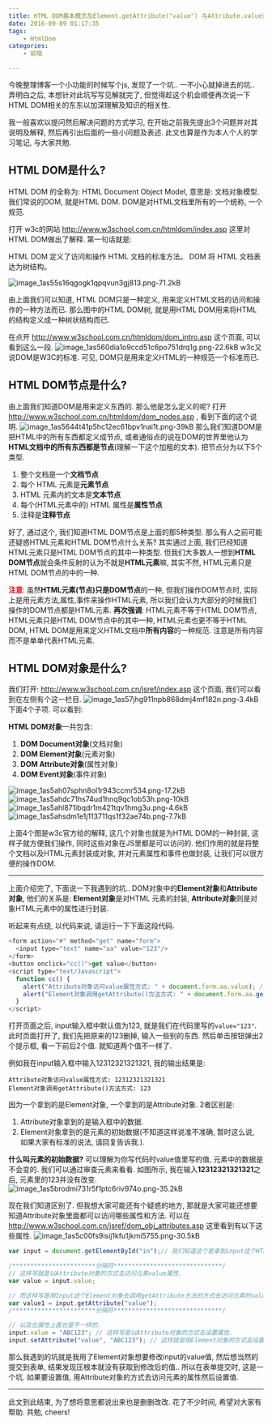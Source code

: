 ```yaml
---
title: HTML DOM基本概念及Element.getAttribute("value") 与Attribute.value差异
date: 2016-09-09 01:17:35
tags:
	- HtmlDom
categories:
	- 前端

---
```



今晚整理博客一个小功能的时候写个js, 发现了一个坑.. 一不小心就掉进去的坑..
弄明白之后, 本想针对此坑写写见解就完了, 但觉得趁这个机会顺便再次说一下HTML DOM相关的东东以加深理解及知识的相关性.

我一般喜欢以提问然后解决问题的方式学习, 在开始之前我先提出3个问题并对其说明及解释, 然后再引出后面的一些小问题及表述.
此文也算是作为本人个人的学习笔记, 与大家共勉.

<!-- more -->


## HTML DOM是什么?
HTML DOM 的全称为: HTML Document Object Model, 意思是: 文档对象模型. 我们常说的DOM, 就是HTML DOM. DOM是对HTML文档里所有的一个统称, 一个规范.

打开 w3c的网站 http://www.w3school.com.cn/htmldom/index.asp
这里对HTML DOM做出了解释.
第一句话就是: 
> 
HTML DOM 定义了访问和操作 HTML 文档的标准方法。
DOM 将 HTML 文档表达为树结构。

![image_1as55s16qgogk1qpqvun3gj813.png-71.2kB](http://p9i3bjj2h.bkt.clouddn.com/2018-05-29-173817.png)

由上面我们可以知道, HTML DOM只是一种定义, 用来定义HTML文档的访问和操作的一种方法而已.
那么图中的HTML DOM树, 就是用HTML DOM用来将HTML的结构定义成一种树状结构而已.

在点开 http://www.w3school.com.cn/htmldom/dom_intro.asp 这个页面, 可以看到这么一段.
![image_1as560dia1o9ccd51c6po751drq1g.png-22.6kB](http://p9i3bjj2h.bkt.clouddn.com/2018-05-29-173818.png)
w3c又说DOM是W3C的标准. 可见, DOM只是用来定义HTML的一种规范一个标准而已.


## HTML DOM节点是什么?
由上面我们知道DOM是用来定义东西的.
那么他是怎么定义的呢?
打开 http://www.w3school.com.cn/htmldom/dom_nodes.asp , 看到下面的这个说明.
![image_1as5644t41p5hc12ec61bpv1nai1t.png-39kB](http://p9i3bjj2h.bkt.clouddn.com/2018-05-29-173820.png)
那么我们知道DOM是把HTML中的所有东西都定义成节点, 或者通俗点的说在DOM的世界里他认为**HTML文档中的所有东西都是节点**(理解一下这个加粗的文本).
把节点分为以下5个类型.
1. 整个文档是一个**文档节点**
2. 每个 HTML 元素是**元素节点**
3. HTML 元素内的文本是**文本节点**
4. 每个(HTML元素中的) HTML 属性是**属性节点**
5. 注释是**注释节点**

好了, 通过这个, 我们知道HTML DOM节点是上面的那5种类型.
那么有人之前可能还疑惑HTML元素和HTML DOM节点什么关系? 其实通过上面, 我们已经知道HTML元素只是HTML DOM节点的其中一种类型.
但我们大多数人一想到**HTML DOM节点**就会条件反射的认为不就是**HTML元素**嘛, 其实不然, HTML元素只是HTML DOM节点的中的一种.

<font color="red">**注意**:</font> 虽然**HTML元素(节点)**只是**DOM节点**的一种, 但我们操作DOM节点时, 实际上是用元素方法,属性,事件来操作HTML元素, 所以我们会认为大部分的时候我们操作的DOM节点都是HTML元素.
**再次强调**: HTML元素不等于HTML DOM节点, HTML元素只是HTML DOM节点中的其中一种, HTML元素也更不等于HTML DOM, HTML DOM是用来定义HTML文档中**所有内容**的一种规范. 注意是所有内容而不是单单代表HTML元素.


## HTML DOM对象是什么?

我们打开: http://www.w3school.com.cn/jsref/index.asp
这个页面, 我们可以看到在左侧有个这一栏目.
![image_1as57jhg911npb868dmj4mf182n.png-3.4kB](http://p9i3bjj2h.bkt.clouddn.com/2018-05-29-173821.png)
下面4个子项. 可以看到: 

**HTML DOM对象**一共包含:
1. **DOM Document对象**(文档对象)
2. **DOM Element对象**(元素对象)
3. **DOM Attribute对象**(属性对象)
4. **DOM Event对象**(事件对象)

![image_1as5ah07sphn8ol1r943ccmr534.png-17.2kB](http://p9i3bjj2h.bkt.clouddn.com/2018-05-29-173822.png)
![image_1as5ahdc71hs74ud1hnq9qc1ob53h.png-10kB](http://p9i3bjj2h.bkt.clouddn.com/2018-05-29-173823.png)
![image_1as5ahl871ibqdr1m421tqv1hmg3u.png-4.6kB](http://p9i3bjj2h.bkt.clouddn.com/2018-05-29-173824.png)
![image_1as5ahsdm1e1j113711qs1f32ae74b.png-7.7kB](http://p9i3bjj2h.bkt.clouddn.com/2018-05-29-173825.png)

上面4个图是w3c官方给的解释, 这几个对象也就是为HTML DOM的一种封装, 这样子就方便我们操作, 同时这些对象在JS里都是可以访问的.
他们作用的就是将整个文档以及HTML元素封装成对象, 并对元素属性和事件也做封装, 让我们可以很方便的操作DOM.

-----------


上面介绍完了, 下面说一下我遇到的坑..
DOM对象中的**Element对象**和**Attribute对象**, 他们的关系是: **Element对象**是对HTML 元素的封装, **Attribute对象**则是对象HTML元素中的属性进行封装.

听起来有点绕, 以代码来说, 请运行一下下面这段代码. 
```Javascript
<form action="#" method="get" name="form">
  <input type="text" name="aa" value="123"/>
</form>
<button onclick="cc()">get value</button>
<script type="text/Javascript">
  function cc() {
    alert("Attribute对象访问value属性方式: " + document.form.aa.value); // 这个会弹出你输入的值.
    alert("Element对象调用getAttribute()方法方式: " + document.form.aa.getAttribute("value")); // 而这个每次都弹出123, 就是通过代码写的value=123
  }
</script> 
```
打开页面之后, input输入框中默认值为123, 就是我们在代码里写的`value="123"`.
此时页面打开了, 我们先把原来的123删掉, 输入一些别的东西.
然后单击按钮弹出2个提示框, 看一下前后2个值. 就知道两个值不一样了.

例如我在input输入框中输入12312321321321, 我的输出结果是: 

```
Attribute对象访问value属性方式: 12312321321321
Element对象调用getAttribute()方法方式: 123
```

因为一个拿到的是Element对象, 一个拿到的是Attribute对象.
2者区别是: 
1. Attribute对象拿到的是输入框中的数据.
2. Element对象拿到的是元素的初始数据(不知道这样说准不准确, 暂时这么说, 如果大家有标准的说法, 请回复告诉我.).

**什么叫元素的初始数据?**
可以理解为你写代码时value值里写的值, 元素中的数据是不会变的. 
我们可以通过审查元素来看看.
如图所示, 我在输入**12312321321321**之后, 元素里的123并没有改变.
![image_1as5brodmi731r5f1ptc6riv974o.png-35.2kB](http://p9i3bjj2h.bkt.clouddn.com/2018-05-29-173826.png)

现在我们知道区别了. 但我想大家可能还有个疑惑的地方, 那就是大家可能还想要知道Attribute对象里面都可以访问哪些属性和方法.
可以在 http://www.w3school.com.cn/jsref/dom_obj_attributes.asp 这里看到有以下这些属性.
![image_1as5c00fs9isij1kfu1jkmi5755.png-30.5kB](http://p9i3bjj2h.bkt.clouddn.com/2018-05-29-173829.png)

```Javascript
var input = document.getElementById("in");// 我们知道这个是拿到input这个HTML元素对象.

/***********************分隔符******************************/
// 这样写就是以Attribute对象的方式去访问元素value属性.
var value = input.value; 

// 而这样写是用Input这个Element对象去调用getAttribute方法的方式去访问元素的value属性值.
var value1 = input.getAttribute("value"); 
/***********************分隔符******************************/

// 以及在属性上面也是不一样的.
input.value = "ABC123"; // 这样写是以Attribute对象的方式去设置属性.
input.setAttribute("value", "ABC123"); // 这样就是用Element对象的方式去设置属性.
```

那么我遇到的坑就是我用了Element对象想要修改input的value值, 然后想当然的提交到表单, 结果发现压根本就没有获取到修改后的值..
所以在表单提交时, 这是一个坑. 如果要设置值, 用Attribute对象的方式去访问元素的属性然后设置值.

------

此文到此结束, 为了想将意思都说出来也是删删改改. 花了不少时间, 希望对大家有帮助. 共勉, cheers!


